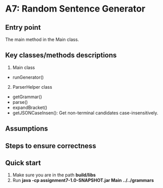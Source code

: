 # A7: Random Sentence Generator
## Entry point
The main method in the Main class.
## Key classes/methods descriptions
1. Main class
* runGenerator()
2. ParserHelper class
* getGrammar()
* parse()
* expandBracket()
* getJSONCaseInsen(): Get non-terminal candidates case-insensitively.
## Assumptions
## Steps to ensure correctness
## Quick start
1. Make sure you are in the path **build/libs**
2. Run **java -cp assignment7-1.0-SNAPSHOT.jar Main ../../grammars**
